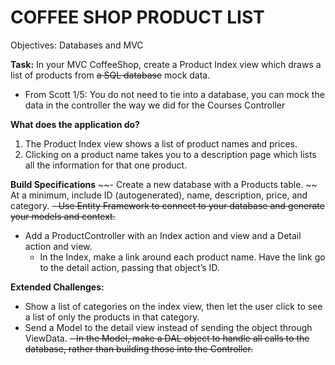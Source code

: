 # COFFEE SHOP PRODUCT LIST
Objectives: Databases and MVC

**Task:** In your MVC CoffeeShop, create a Product Index view which draws a list of products from ~~a SQL database~~ mock data. 
* From Scott 1/5: You do not need to tie into a database, you can mock the data in the controller the way we did for the Courses Controller

**What does the application do?**
1. The Product Index view shows a list of product names and prices.
2. Clicking on a product name takes you to a description page which lists all the information for that one product.

**Build Specifications**
~~- Create a new database with a Products table. ~~ At a minimum, include ID (autogenerated), name, description, price, and category.
~~- Use Entity Framework to connect to your database and generate your models and context.~~
- Add a ProductController with an Index action and view and a Detail action and view.
  - In the Index, make a link around each product name. Have the link go to the detail action, passing that object’s ID.

**Extended Challenges:**  
- Show a list of categories on the index view, then let the user click to see a list of only the products in that category.
- Send a Model to the detail view instead of sending the object through ViewData.
~~- In the Model, make a DAL object to handle all calls to the database, rather than building those into the Controller.~~